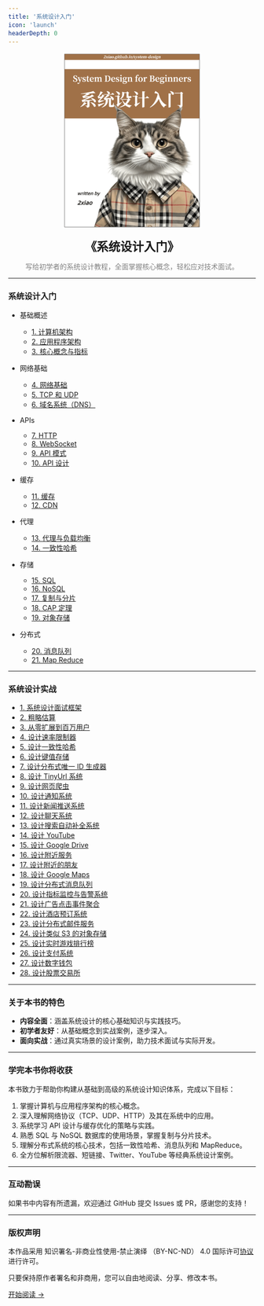 ```yaml
---
title: '系统设计入门'
icon: 'launch'
headerDepth: 0
---
```


<p align="center">
  <img src="../image/system-logo.png" alt="logo" height="360"/>
</p>
<p align="center"><font size=5><b>《系统设计入门》</b></font></p>
<p align="center"><font color=gray>写给初学者的系统设计教程，全面掌握核心概念，轻松应对技术面试。</font></p>

---

### 系统设计入门

- 基础概述

  - [1. 计算机架构](./0_computer_architecture.md)
  - [2. 应用程序架构](./1_application_architecture.md)
  - [3. 核心概念与指标](./2_design_requirements.md)

- 网络基础

  - [4. 网络基础](./3_networking_basics.md)
  - [5. TCP 和 UDP](./4_tcp_and_udp.md)
  - [6. 域名系统（DNS）](./5_dns.md)

- APIs

  - [7. HTTP](./6_http.md)
  - [8. WebSocket](./7_websockets.md)
  - [9. API 模式](./8_api_paradigms.md)
  - [10. API 设计](./9_api_design.md)

- 缓存

  - [11. 缓存](./10_caching.md)
  - [12. CDN](./11_cdns.md)

- 代理

  - [13. 代理与负载均衡](./12_proxies_and_load_balancing.md)
  - [14. 一致性哈希](./13_consistent_hashing.md)

- 存储

  - [15. SQL](./14_sql.md)
  - [16. NoSQL](./15_nosql.md)
  - [17. 复制与分片](./16_replication_and_sharding.md)
  - [18. CAP 定理](./17_cap_theorem.md)
  - [19. 对象存储](./18_object_storage.md)

- 分布式
  - [20. 消息队列](./19_message_queues.md)
  - [21. Map Reduce](./20_map_reduce.md)

---

### 系统设计实战

- [1. 系统设计面试框架](./21_a_framework_for_system_design_interviews.md)
- [2. 粗略估算](./22_back_of_the_envelope_estimation.md)
- [3. 从零扩展到百万用户](./23_scale_from_zero_to_millions_of_users.md)
- [4. 设计速率限制器](./24_design_a_rate_limiter.md)
- [5. 设计一致性哈希](./25_design_consistent_hashing.md)
- [6. 设计键值存储](./26_design_a_key_value_store.md)
- [7. 设计分布式唯一 ID 生成器](./27_design_a_unique_id_generator_in_distributed_systems.md)
- [8. 设计 TinyUrl 系统](./28_design_a_url_shortener.md)
- [9. 设计网页爬虫](./29_design_a_web_crawler.md)
- [10. 设计通知系统](./30_design_a_notification_system.md)
- [11. 设计新闻推送系统](./31_design_a_news_feed_system.md)
- [12. 设计聊天系统](./32_design_a_chat_system.md)
- [13. 设计搜索自动补全系统](./33_design_a_search_autocomplete_system.md)
- [14. 设计 YouTube](./34_design_youtube.md)
- [15. 设计 Google Drive](./35_design_google_drive.md)
- [16. 设计附近服务](./36_proximity_service.md)
- [17. 设计附近的朋友](./37_nearby_friends.md)
- [18. 设计 Google Maps](./38_google_maps.md)
- [19. 设计分布式消息队列](./39_distributed_message_queue.md)
- [20. 设计指标监控与告警系统](./40_metrics_monitoring_and_alerting_system.md)
- [21. 设计广告点击事件聚合](./41_ad_click_event_aggregation.md)
- [22. 设计酒店预订系统](./42_hotel_reservation_system.md)
- [23. 设计分布式邮件服务](./43_distributed_email_service.md)
- [24. 设计类似 S3 的对象存储](./44_s3_like_object_storage.md)
- [25. 设计实时游戏排行榜](./45_real_time_gaming_leaderboard.md)
- [26. 设计支付系统](./46_payment_system.md)
- [27. 设计数字钱包](./47_digital_wallet.md)
- [28. 设计股票交易所](./48_stock_exchange.md)

---

### 关于本书的特色

- **内容全面**：涵盖系统设计的核心基础知识与实践技巧。
- **初学者友好**：从基础概念到实战案例，逐步深入。
- **面向实战**：通过真实场景的设计案例，助力技术面试与实际开发。

---

### 学完本书你将收获

本书致力于帮助你构建从基础到高级的系统设计知识体系，完成以下目标：

1. 掌握计算机与应用程序架构的核心概念。
2. 深入理解网络协议（TCP、UDP、HTTP）及其在系统中的应用。
3. 系统学习 API 设计与缓存优化的策略与实践。
4. 熟悉 SQL 与 NoSQL 数据库的使用场景，掌握复制与分片技术。
5. 理解分布式系统的核心技术，包括一致性哈希、消息队列和 MapReduce。
6. 全方位解析限流器、短链接、Twitter、YouTube 等经典系统设计案例。

---

### 互动勘误

如果书中内容有所遗漏，欢迎通过 GitHub 提交 Issues 或 PR，感谢您的支持！

---

### 版权声明

本作品采用 知识署名-非商业性使用-禁止演绎 （BY-NC-ND） 4.0 国际许可[协议](https://creativecommons.org/licenses/by-nc-nd/4.0/legalcode.zh-Hans) 进行许可。

只要保持原作者署名和非商用，您可以自由地阅读、分享、修改本书。

[开始阅读 ->](./0_computer_architecture.md)
